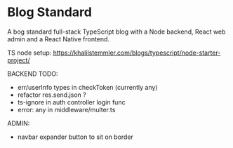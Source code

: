 # Blog Standard

A bog standard full-stack TypeScript blog with a Node backend, React web admin and a React Native frontend.

TS node setup: https://khalilstemmler.com/blogs/typescript/node-starter-project/

BACKEND TODO:

* err/userInfo types in checkToken (currently any)
* refactor res.send.json ?
* ts-ignore in auth controller login func
* error: any in middleware/multer.ts

ADMIN:

* navbar expander button to sit on border